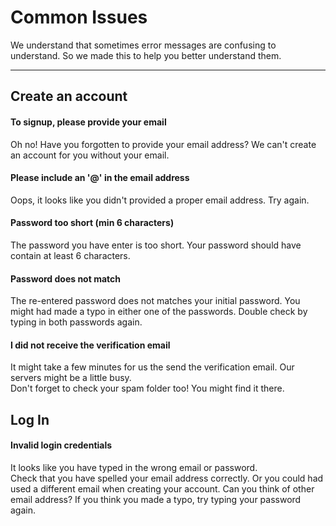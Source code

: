# Common Issues
We understand that sometimes error messages are confusing to understand. 
So we made this to help you better understand them.

* * *

## Create an account

#### To signup, please provide your email
Oh no! Have you forgotten to provide your email address? 
We can't create an account for you without your email. 

#### Please include an '@' in the email address
Oops, it looks like you didn't provided a proper email address. Try again.

#### Password too short (min 6 characters)
The password you have enter is too short. 
Your password should have contain at least 6 characters. 

#### Password does not match
The re-entered password does not matches your initial password. 
You might had made a typo in either one of the passwords. 
Double check by typing in both passwords again.

#### I did not receive the verification email
It might take a few minutes for us the send the verification email. 
Our servers might be a little busy.  
Don't forget to check your spam folder too! You might find it there.

## Log In

#### Invalid login credentials
It looks like you have typed in the wrong email or password.  
Check that you have spelled your email address correctly. 
Or you could had used a different email when creating your account. Can you think of other email address?
If you think you made a typo, try typing your password again. 
